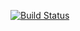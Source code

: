 [![Build Status](https://travis-ci.org/aladac/evescore.svg?branch=master)](https://travis-ci.org/aladac/evescore)
